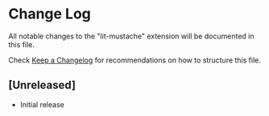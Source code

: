 # Change Log
All notable changes to the "lit-mustache" extension will be documented in this file.

Check [Keep a Changelog](http://keepachangelog.com/) for recommendations on how to structure this file.

## [Unreleased]
- Initial release